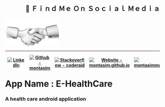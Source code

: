 <!-- 𝙲𝚘𝚗𝚗𝚎𝚌𝚝 𝚆𝚒𝚝𝚑 𝙼𝚎  -->
<h2 align="right"><b> 🔸 Ｆｉｎｄ Ｍｅ Ｏｎ Ｓｏｃｉａｌ Ｍｅｄｉａ  </b></h2>


[//]: # "handshake gif"

<img align="left" alt="handshake gif" src="https://github.com/montasim/montasim/blob/master/Media/Gif/handshake.gif" width="180px">
 
<br>
<br>
<br>

<table align="right">
    <thead>
        <tr>
            <th align="center"><a href="https://www.linkedin.com/in/montasim"><img align="center" alt="LinkedIn" width="35px" src="https://github.com/montasim/montasim/blob/master/Media/Icons/Social/linkedin.svg"/></a></th>
	    <th align="center"><a href="https://www.github.com/montasim"><img align="center" alt="Github - montasim" width="35px"   src="https://github.com/montasim/montasim/blob/master/Media/Icons/Social/github.svg"/></a></th>
            <th align="center"><a href="https://stackoverflow.com/users/10429621/coderaid"><img align="center" alt="Stackoverflow - coderaid" width="35px" src="https://github.com/montasim/montasim/blob/master/Media/Icons/Social/stackoverflow.svg"/></a></th>
            <th align="center"><a href="https://montasim.github.io"><img align="center" alt="Website - montasim.github.io" width="35px" src="https://github.com/montasim/montasim/blob/master/Media/Icons/Social/website.svg"/></a></th>
            <th align="center"><a href="mailto:montasimmamun@gmail.com"><img align="center" alt="Gmail - montasimmamun@gmail.com" width="35px" src="https://github.com/montasim/montasim/blob/master/Media/Icons/Social/gmail.svg"/></a></th>
            <th align="center"><a href="https://twitter.com/montasimmamun"><img align="center" alt="Twitter - montasim" width="35px" src="https://github.com/montasim/montasim/blob/master/Media/Icons/Social/twitter.svg"/></a></th>
            <th align="center"><a href="https://www.instagram.com/mr.montasim"><img align="center" alt="Instagram - mr.montasim" width="35px" src="https://github.com/montasim/montasim/blob/master/Media/Icons/Social/instagram.svg"/></a></th>
            <th align="center"><a href="https://www.youtube.com/channel/UCkkBnedfjKU-toiKQ-rxvtA"><img align="center" alt="YouTube -Rohan Das" width="35px" src="https://github.com/montasim/montasim/blob/master/Media/Icons/Social/youtube.svg"/></a></th>
        </tr>
    </thead>
</table>
<!-- end Connect With Me -->

<br>
<br>
<br>
<br>
<br>


<h1 align="left"> App Name :  E-HealthCare </h1>

<h3 align="left"> A health care android application </h3>


<br>
